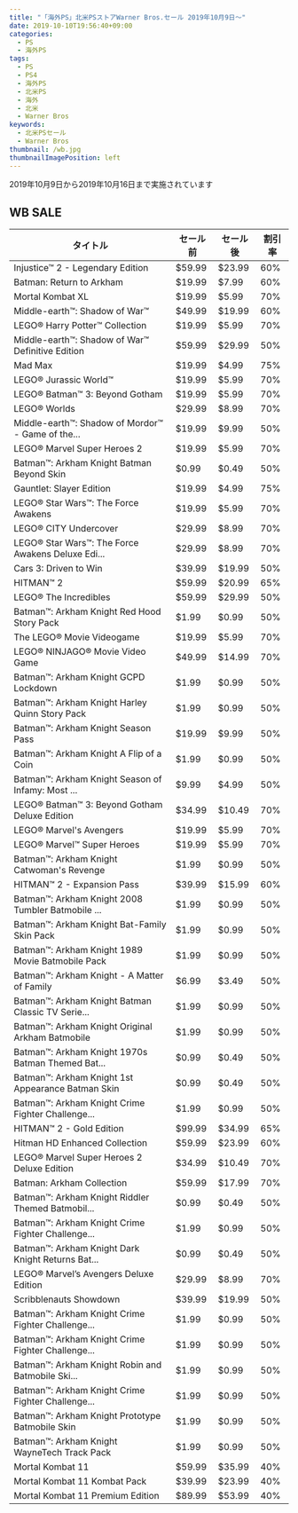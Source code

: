 ```yaml
---
title: "「海外PS」北米PSストアWarner Bros.セール 2019年10月9日～"
date: 2019-10-10T19:56:40+09:00
categories:
  - PS
  - 海外PS
tags:
  - PS
  - PS4
  - 海外PS
  - 北米PS
  - 海外
  - 北米
  - Warner Bros
keywords:
  - 北米PSセール
  - Warner Bros
thumbnail: /wb.jpg
thumbnailImagePosition: left
---
```


2019年10月9日から2019年10月16日まで実施されています

<!--more-->



## WB SALE

| タイトル                                          | セール前 | セール後 | 割引率 |
| ------------------------------------------------- | -------- | -------- | ------ |
| Injustice™ 2 - Legendary Edition                  | $59.99   | $23.99   | 60%    |
| Batman: Return to Arkham                          | $19.99   | $7.99    | 60%    |
| Mortal Kombat XL                                  | $19.99   | $5.99    | 70%    |
| Middle-earth™: Shadow of War™                     | $49.99   | $19.99   | 60%    |
| LEGO® Harry Potter™ Collection                    | $19.99   | $5.99    | 70%    |
| Middle-earth™: Shadow of War™ Definitive Edition  | $59.99   | $29.99   | 50%    |
| Mad Max                                           | $19.99   | $4.99    | 75%    |
| LEGO® Jurassic World™                             | $19.99   | $5.99    | 70%    |
| LEGO® Batman™ 3: Beyond Gotham                    | $19.99   | $5.99    | 70%    |
| LEGO® Worlds                                      | $29.99   | $8.99    | 70%    |
| Middle-earth™: Shadow of Mordor™ - Game of the... | $19.99   | $9.99    | 50%    |
| LEGO® Marvel Super Heroes 2                       | $19.99   | $5.99    | 70%    |
| Batman™: Arkham Knight Batman Beyond Skin         | $0.99    | $0.49    | 50%    |
| Gauntlet: Slayer Edition                          | $19.99   | $4.99    | 75%    |
| LEGO® Star Wars™: The Force Awakens               | $19.99   | $5.99    | 70%    |
| LEGO® CITY Undercover                             | $29.99   | $8.99    | 70%    |
| LEGO® Star Wars™: The Force Awakens Deluxe Edi... | $29.99   | $8.99    | 70%    |
| Cars 3: Driven to Win                             | $39.99   | $19.99   | 50%    |
| HITMAN™ 2                                         | $59.99   | $20.99   | 65%    |
| LEGO® The Incredibles                             | $59.99   | $29.99   | 50%    |
| Batman™: Arkham Knight Red Hood Story Pack        | $1.99    | $0.99    | 50%    |
| The LEGO® Movie Videogame                         | $19.99   | $5.99    | 70%    |
| LEGO® NINJAGO® Movie Video Game                   | $49.99   | $14.99   | 70%    |
| Batman™: Arkham Knight GCPD Lockdown              | $1.99    | $0.99    | 50%    |
| Batman™: Arkham Knight Harley Quinn Story Pack    | $1.99    | $0.99    | 50%    |
| Batman™: Arkham Knight Season Pass                | $19.99   | $9.99    | 50%    |
| Batman™: Arkham Knight A Flip of a Coin           | $1.99    | $0.99    | 50%    |
| Batman™: Arkham Knight Season of Infamy: Most ... | $9.99    | $4.99    | 50%    |
| LEGO® Batman™ 3: Beyond Gotham Deluxe Edition     | $34.99   | $10.49   | 70%    |
| LEGO® Marvel's Avengers                           | $19.99   | $5.99    | 70%    |
| LEGO® Marvel™ Super Heroes                        | $19.99   | $5.99    | 70%    |
| Batman™: Arkham Knight Catwoman's Revenge         | $1.99    | $0.99    | 50%    |
| HITMAN™ 2 - Expansion Pass                        | $39.99   | $15.99   | 60%    |
| Batman™: Arkham Knight 2008 Tumbler Batmobile ... | $1.99    | $0.99    | 50%    |
| Batman™: Arkham Knight Bat-Family Skin Pack       | $1.99    | $0.99    | 50%    |
| Batman™: Arkham Knight 1989 Movie Batmobile Pack  | $1.99    | $0.99    | 50%    |
| Batman™: Arkham Knight - A Matter of Family       | $6.99    | $3.49    | 50%    |
| Batman™: Arkham Knight Batman Classic TV Serie... | $1.99    | $0.99    | 50%    |
| Batman™: Arkham Knight Original Arkham Batmobile  | $1.99    | $0.99    | 50%    |
| Batman™: Arkham Knight 1970s Batman Themed Bat... | $0.99    | $0.49    | 50%    |
| Batman™: Arkham Knight 1st Appearance Batman Skin | $0.99    | $0.49    | 50%    |
| Batman™: Arkham Knight Crime Fighter Challenge... | $1.99    | $0.99    | 50%    |
| HITMAN™ 2 - Gold Edition                          | $99.99   | $34.99   | 65%    |
| Hitman HD Enhanced Collection                     | $59.99   | $23.99   | 60%    |
| LEGO® Marvel Super Heroes 2 Deluxe Edition        | $34.99   | $10.49   | 70%    |
| Batman: Arkham Collection                         | $59.99   | $17.99   | 70%    |
| Batman™: Arkham Knight Riddler Themed Batmobil... | $0.99    | $0.49    | 50%    |
| Batman™: Arkham Knight Crime Fighter Challenge... | $1.99    | $0.99    | 50%    |
| Batman™: Arkham Knight Dark Knight Returns Bat... | $0.99    | $0.49    | 50%    |
| LEGO® Marvel’s Avengers Deluxe Edition            | $29.99   | $8.99    | 70%    |
| Scribblenauts Showdown                            | $39.99   | $19.99   | 50%    |
| Batman™: Arkham Knight Crime Fighter Challenge... | $1.99    | $0.99    | 50%    |
| Batman™: Arkham Knight Crime Fighter Challenge... | $1.99    | $0.99    | 50%    |
| Batman™: Arkham Knight Robin and Batmobile Ski... | $1.99    | $0.99    | 50%    |
| Batman™: Arkham Knight Crime Fighter Challenge... | $1.99    | $0.99    | 50%    |
| Batman™: Arkham Knight Prototype Batmobile Skin   | $1.99    | $0.99    | 50%    |
| Batman™: Arkham Knight WayneTech Track Pack       | $1.99    | $0.99    | 50%    |
| Mortal Kombat 11                                  | $59.99   | $35.99   | 40%    |
| Mortal Kombat 11 Kombat Pack                      | $39.99   | $23.99   | 40%    |
| Mortal Kombat 11 Premium Edition                  | $89.99   | $53.99   | 40%    |
